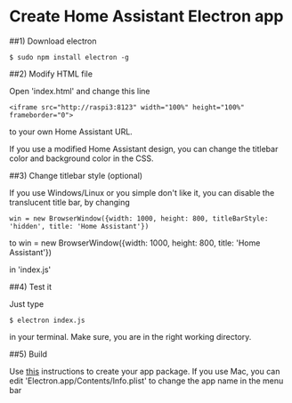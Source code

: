 Create Home Assistant Electron app
==================================


##1) Download electron



    $ sudo npm install electron -g

##2) Modify HTML file


Open 'index.html' and change this line 

    <iframe src="http://raspi3:8123" width="100%" height="100%" frameborder="0">

to your own Home Assistant URL.


If you use a modified Home Assistant design, you can change the titlebar color and background color in the CSS.


##3) Change titlebar style (optional)



If you use Windows/Linux or you simple don't like it, you can disable the translucent title bar, by changing

    win = new BrowserWindow({width: 1000, height: 800, titleBarStyle: 'hidden', title: 'Home Assistant'})

to
    win = new BrowserWindow({width: 1000, height: 800, title: 'Home Assistant'})

in 'index.js'


##4) Test it



Just type 

    $ electron index.js

in your terminal. Make sure, you are in the right working directory.


##5) Build


Use [this](https://electron.atom.io/docs/tutorial/application-distribution/) instructions to create your app package.
If you use Mac, you can edit 'Electron.app/Contents/Info.plist' to change the app name in the menu bar

